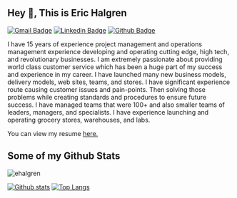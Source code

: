 ## Hey 👋, This is Eric Halgren
[![Gmail Badge](https://img.shields.io/badge/-erichalgren@gmail.com-c14438?style=flat&logo=Gmail&logoColor=white&link=mailto:erichalgren@gmail.com)](mailto:erichalgren@gmail.com) 
[![Linkedin Badge](https://img.shields.io/badge/-eric-halgren-0072b1?style=flat&logo=Linkedin&logoColor=white&link=https://www.linkedin.com/in/eric-halgren/)](https://www.linkedin.com/in/eric-halgren/) [![Github Badge](https://img.shields.io/badge/-ehalgren-grey?style=flat&logo=github&logoColor=white&link=https://github.com/ehalgren/)](https://www.github.com/ehalgren/) <p align='left'>I have 15 years of experience project management and operations management experience developing and operating cutting edge, high tech, and revolutionary businesses. I am extremely passionate about providing world class customer service which has been a huge part of my success and experience in my career. I have launched many new business models, delivery models, web sites, teams, and stores. I have significant experience route causing customer issues and pain-points. Then solving those problems while creating standards and procedures to ensure future success. I have managed teams that were 100+ and also smaller teams of leaders, managers, and specialists. I have experience launching and operating grocery stores, warehouses, and labs.</p><p align='left'> You can view my resume <a href='https://docs.google.com/document/d/1Kn5pnEUFGxFkVu2lLX6ISaomtfX-NAPw7XKwZd5sXuM/edit?usp=sharing ' target=_blank><u>here</u>.</a></p>
## Some of my Github Stats
<p align=left> <img src=https://komarev.com/ghpvc/?username=ehalgren alt=ehalgren /> </p>

[![Github stats](https://github-readme-stats.vercel.app/api?username=ehalgren&show_icons=true&include_all_commits=true)](https://github.com/ehalgren/github-readme-stats)
[![Top Langs](https://github-readme-stats.vercel.app/api/top-langs/?username=ehalgren&layout=compact)](https://github.com/ehalgren/github-readme-stats)
